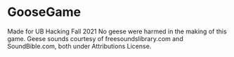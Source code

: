 # GooseGame
Made for UB Hacking Fall 2021
No geese were harmed in the making of this game.
Geese sounds courtesy of freesoundslibrary.com and SoundBible.com, both under Attributions License.
